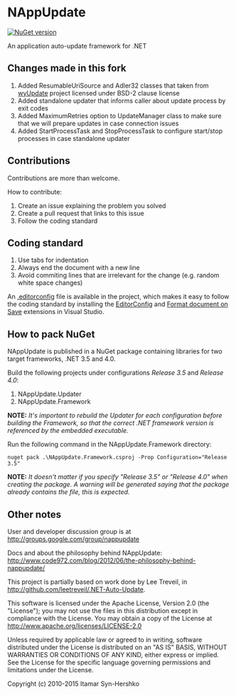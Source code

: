 # NAppUpdate

[![NuGet version](https://badge.fury.io/nu/NAppUpdate.Framework.svg)](http://badge.fury.io/nu/NAppUpdate.Framework)

An application auto-update framework for .NET

## Changes made in this fork

1. Added ResumableUriSource and Adler32 classes that taken from [wyUpdate](https://github.com/wyattoday/wyupdate) project licensed under BSD-2 clause license
2. Added standalone updater that informs caller about update process by exit codes
3. Added MaximumRetries option to UpdateManager class to make sure that we will prepare updates in case connection issues
4. Added StartProcessTask and StopProcessTask to configure start/stop processes in case standalone updater

## Contributions

Contributions are more than welcome.

How to contribute:

1. Create an issue explaining the problem you solved
2. Create a pull request that links to this issue
3. Follow the coding standard

## Coding standard

1. Use tabs for indentation
2. Always end the document with a new line
3. Avoid commiting lines that are irrelevant for the change (e.g. random white space changes)

An [.editorconfig](http://editorconfig.org/) file is available in the project, which makes it easy to follow the coding standard by installing the [EditorConfig](https://visualstudiogallery.msdn.microsoft.com/c8bccfe2-650c-4b42-bc5c-845e21f96328) and [Format document on Save](https://visualstudiogallery.msdn.microsoft.com/3ea1c920-69c4-441f-9979-ccc2752dac56) extensions in Visual Studio.

## How to pack NuGet

NAppUpdate is published in a NuGet package containing libraries for two target frameworks, .NET 3.5 and 4.0.

Build the following projects under configurations *Release 3.5* and *Release 4.0*:
1. NAppUpdate.Updater
2. NAppUpdate.Framework

**NOTE:** *It's important to rebuild the Updater for each configuration before building the Framework, so that the correct .NET framework version is referenced by the embedded executable.*

Run the following command in the NAppUpdate.Framework directory:

    nuget pack .\NAppUpdate.Framework.csproj -Prop Configuration="Release 3.5"

**NOTE:** *It doesn't matter if you specify "Release 3.5" or "Release 4.0" when creating the package. A warning will be generated saying that the package already contains the file, this is expected.*

## Other notes

User and developer discussion group is at http://groups.google.com/group/nappupdate

Docs and about the philosophy behind NAppUpdate:
http://www.code972.com/blog/2012/06/the-philosophy-behind-nappupdate/

This project is partially based on work done by Lee Treveil,
in http://github.com/leetreveil/.NET-Auto-Update.

This software is licensed under the Apache License, Version 2.0
(the "License"); you may not use the files in this distribution
except in compliance with the License. You may obtain a copy of
the License at http://www.apache.org/licenses/LICENSE-2.0

Unless required by applicable law or agreed to in writing,
software distributed under the License is distributed on an
"AS IS" BASIS, WITHOUT WARRANTIES OR CONDITIONS OF ANY KIND,
either express or implied. See the License for the specific
language governing permissions and limitations under the License.

Copyright (c) 2010-2015 Itamar Syn-Hershko
